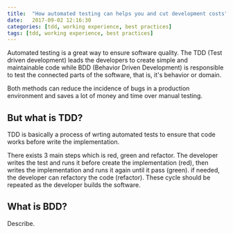 ```yaml
---
title:  "How automated testing can helps you and cut development costs"
date:   2017-09-02 12:16:30
categories: [tdd, working experience, best practices]
tags: [tdd, working experience, best practices]
---
```

Automated testing is a great way to ensure software quality. The TDD (Test driven development) leads the developers to create simple and maintainable code while BDD (Behavior Driven Development) is responsible to test the connected parts of the software, that is, it's behavior or domain.

Both methods can reduce the incidence of bugs in a production environment and saves a lot of money and time over manual testing.


## But what is TDD?

TDD is basically a process of wrting automated tests to ensure that code works before write the implementation.

There exists 3 main steps which is red, green and refactor. The developer writes the test and runs it before create the implementation (red), then writes the implementation and runs it again until it pass (green). if needed, the developer can refactory the code (refactor). These cycle should be repeated as the developer builds the software.


## What is BDD?

Describe.